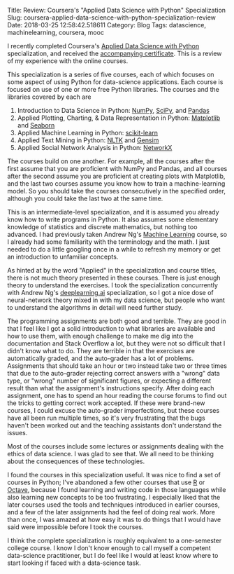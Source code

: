 Title: Review: Coursera's "Applied Data Science with Python" Specialization
Slug: coursera-applied-data-science-with-python-specialization-review
Date: 2018-03-25 12:58:42.518611
Category: Blog
Tags: datascience, machinelearning, coursera, mooc

I recently completed Coursera's [Applied Data Science with Python][specialization] specialization, and received the [accompanying certificate][certificate]. This is a review of my experience with the online courses.

This specialization is a series of five courses, each of which focuses on some aspect of using Python for data-science applications.  Each course is focused on use of one or more free Python libraries. The courses and the libraries covered by each are

1. Introduction to Data Science in Python: [NumPy][numpy], [SciPy][scipy], and [Pandas][pandas]
2. Applied Plotting, Charting, & Data Representation in Python: [Matplotlib][matplotlib] and [Seaborn][seaborn]
3. Applied Machine Learning in Python: [scikit-learn][sklearn]
4. Applied Text Mining in Python: [NLTK][nltk] and [Gensim][gensim]
5. Applied Social Network Analysis in Python: [NetworkX][networkx]

The courses build on one another. For example, all the courses after the first assume that you are proficient with NumPy and Pandas, and all courses after the second assume you are proficient at creating plots with Matplotlib, and the last two courses assume you know how to train a machine-learning model.  So you should take the courses consecutively in the specified order, although you could take the last two at the same time.

This is an intermediate-level specialization, and it is assumed you already know how to write programs in Python.  It also assumes some elementary knowledge of statistics and discrete mathematics, but nothing too advanced.  I had previously taken Andrew Ng's [Machine Learning][machinelearning] course, so I already had some familiarity with the terminology and the math.  I just needed to do a little googling once in a while to refresh my memory or get an introduction to unfamiliar concepts.

As hinted at by the word "Applied" in the specialization and course titles, there is not much theory presented in these courses.  There is just enough theory to understand the exercises.  I took the specialization concurrently with Andrew Ng's [deeplearning.ai][deeplearning] specialization, so I got a nice dose of neural-network theory mixed in with my data science, but people who want to understand the algorithms in detail will need further study.

The programming assignments are both good and terrible.  They are good in that I feel like I got a solid introduction to what libraries are available and how to use them, with enough challenge to make me dig into the documentation and Stack Overflow a lot, but they were not so difficult that I didn't know what to do.  They are terrible in that the exercises are automatically graded, and the auto-grader has a lot of problems.  Assignments that should take an hour or two instead take two or three times that due to the auto-grader rejecting correct answers with a "wrong" data type, or "wrong" number of significant figures, or expecting a different result than what the assignment's instructions specify.  After doing each assignment, one has to spend an hour reading the course forums to find out the tricks to getting correct work accepted.  If these were brand-new courses, I could excuse the auto-grader imperfections, but these courses have all been run multiple times, so it's very frustrating that the bugs haven't been worked out and the teaching assistants don't understand the issues.

Most of the courses include some lectures or assignments dealing with the ethics of data science.  I was glad to see that.  We all need to be thinking about the consequences of these technologies.

I found the courses in this specialization useful.  It was nice to find a set of courses in Python; I've abandoned a few other courses that use [R][rproject] or [Octave][octave], because I found learning and writing code in those languages while also learning new concepts to be too frustrating.  I especially liked that the later courses used the tools and techniques introduced in earlier courses, and a few of the later assignments had the feel of doing real work.  More than once, I was amazed at how easy it was to do things that I would have said were impossible before I took the courses.

I think the complete specialization is roughly equivalent to a one-semester college course.  I know I don't know enough to call myself a competent data-science practitioner, but I do feel like I would at least know where to start looking if faced with a data-science task.

[specialization]: https://www.coursera.org/specializations/data-science-python
[certificate]: https://www.coursera.org/account/accomplishments/specialization/certificate/HFVQHV6Q3B4B
[numpy]: http://www.numpy.org
[scipy]: https://www.scipy.org
[pandas]: https://pandas.pydata.org
[matplotlib]: https://matplotlib.org
[seaborn]: https://seaborn.pydata.org
[sklearn]: http://scikit-learn.org/
[nltk]: https://www.nltk.org
[gensim]: https://radimrehurek.com/gensim/
[networkx]: https://networkx.github.io
[machinelearning]: https://www.coursera.org/learn/machine-learning
[deeplearning]: https://www.deeplearning.ai
[rproject]: https://www.r-project.org
[octave]: https://www.gnu.org/software/octave/

